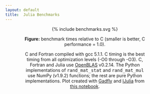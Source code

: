 ```yaml
---
layout: default
title:  Julia Benchmarks
---
```


<center>
<div class="figure" style="align: center; width: 77%">
{% include benchmarks.svg %}
<p class="caption"><b>Figure:</b>
benchmark times relative to C (smaller is better, C performance = 1.0).
</p>
<p class="note">
C and Fortran compiled with gcc 5.1.1. C timing is the best timing from all optimization levels (-O0 through -O3).
C, Fortran and Julia use <a href="https://github.com/xianyi/OpenBLAS">OpenBLAS</a> v0.2.14.
The Python implementations of <tt>rand_mat_stat</tt> and <tt>rand_mat_mul</tt> use NumPy (v1.9.2) functions; the rest are pure Python implementations.
Plot created with <a href="https://github.com/dcjones/Gadfly.jl">Gadfly</a> and <a href="https://github.com/JuliaLang/IJulia.jl">IJulia</a> from <a href="http://nbviewer.ipython.org/url/julialang.org/benchmarks.ipynb">this notebook</a>.
</p>
</div>
</center>
